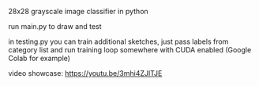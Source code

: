 28x28 grayscale image classifier in python

run main.py to draw and test

in testing.py you can train additional sketches, just pass labels from category list and run training loop somewhere with CUDA enabled (Google Colab for example)

video showcase: https://youtu.be/3mhi4ZJITJE
